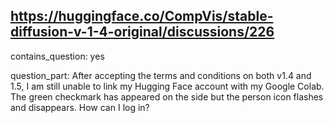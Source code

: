 ## https://huggingface.co/CompVis/stable-diffusion-v-1-4-original/discussions/226

contains_question: yes

question_part: After accepting the terms and conditions on both v1.4 and 1.5, I am still unable to link my Hugging Face account with my Google Colab. The green checkmark has appeared on the side but the person icon flashes and disappears. How can I log in?